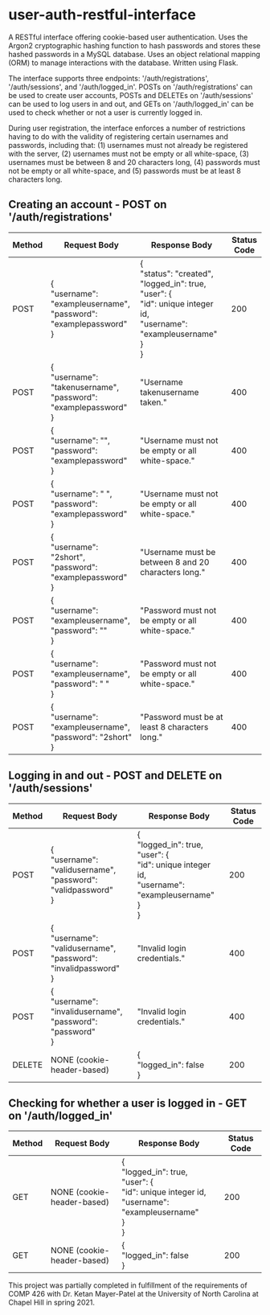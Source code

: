 # user-auth-restful-interface
A RESTful interface offering cookie-based user authentication. Uses the Argon2 cryptographic hashing function to hash passwords and stores these hashed passwords in a MySQL database. Uses an object relational mapping (ORM) to manage interactions with the database. Written using Flask.

The interface supports three endpoints: '/auth/registrations', '/auth/sessions', and '/auth/logged_in'. POSTs on '/auth/registrations' can be used to create user accounts, POSTs and DELETEs on '/auth/sessions' can be used to log users in and out, and GETs on '/auth/logged_in' can be used to check whether or not a user is currently logged in.

During user registration, the interface enforces a number of restrictions having to do with the validity of registering certain usernames and passwords, including that: (1) usernames must not already be registered with the server, (2) usernames must not be empty or all white-space, (3) usernames must be between 8 and 20 characters long, (4) passwords must not be empty or all white-space, and (5) passwords must be at least 8 characters long.

## Creating an account - POST on '/auth/registrations'
| Method | Request Body | Response Body | Status Code
| --- | --- | --- | --- |
| POST | {<br />  "username": "exampleusername",<br/> "password": "examplepassword"<br/>} | {<br/> "status": "created",<br/> "logged_in": true,<br/>"user": {<br/>"id": unique integer id,<br/>"username": "exampleusername"<br/>}<br/>} | 200 |
| POST | {<br />  "username": "takenusername",<br/> "password": "examplepassword"<br/>} | "Username takenusername taken." | 400 |
| POST | {<br />  "username": "",<br/> "password": "examplepassword"<br/>} | "Username must not be empty or all white-space." | 400 |
| POST | {<br />  "username": " ",<br/> "password": "examplepassword"<br/>} | "Username must not be empty or all white-space." | 400 |
| POST | {<br />  "username": "2short",<br/> "password": "examplepassword"<br/>} | "Username must be between 8 and 20 characters long." | 400 |
| POST | {<br />  "username": "exampleusername",<br/> "password": ""<br/>} | "Password must not be empty or all white-space." | 400 |
| POST | {<br />  "username": "exampleusername",<br/> "password": " "<br/>} | "Password must not be empty or all white-space." | 400 |
| POST | {<br />  "username": "exampleusername",<br/> "password": "2short"<br/>} | "Password must be at least 8 characters long." | 400 |

## Logging in and out - POST and DELETE on '/auth/sessions'
| Method | Request Body | Response Body | Status Code |
| --- | --- | --- | --- |
| POST | {<br />  "username": "validusername",<br/> "password": "validpassword"<br/>} | {<br/>"logged_in": true,<br/>"user": {<br/>"id": unique integer id,<br/>"username": "exampleusername"<br/>}<br/>} | 200 |
| POST | {<br />  "username": "validusername",<br/> "password": "invalidpassword"<br/>} | "Invalid login credentials." | 400 |
| POST | {<br />  "username": "invalidusername",<br/> "password": "password"<br/>} | "Invalid login credentials." | 400 |
| DELETE | NONE (cookie-header-based) | {<br/>"logged_in": false<br/>} | 200 |

## Checking for whether a user is logged in - GET on '/auth/logged_in'
| Method | Request Body | Response Body | Status Code |
| --- | --- | --- | --- |
| GET | NONE (cookie-header-based) | {<br/>"logged_in": true,<br/>"user": {<br/>"id": unique integer id,<br/>"username": "exampleusername"<br/>}<br/>}  | 200 |
| GET | NONE (cookie-header-based) | {<br/>"logged_in": false<br/>} | 200 |

This project was partially completed in fulfillment of the requirements of COMP 426 with Dr. Ketan Mayer-Patel at the University of North Carolina at Chapel Hill in spring 2021.
